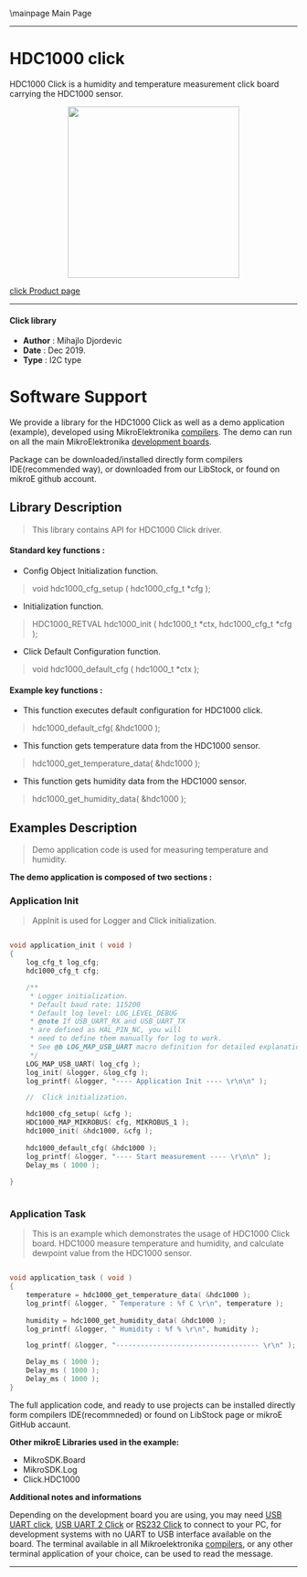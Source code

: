 \mainpage Main Page
 
 

---
# HDC1000 click

HDC1000 Click is a humidity and temperature measurement click board carrying the HDC1000 sensor. 

<p align="center">
  <img src="https://download.mikroe.com/images/click_for_ide/hdc1000_click.png" height=300px>
</p>

[click Product page](https://www.mikroe.com/hdc1000-click)

---


#### Click library 

- **Author**        : Mihajlo Djordevic
- **Date**          : Dec 2019.
- **Type**          : I2C type


# Software Support

We provide a library for the HDC1000 Click 
as well as a demo application (example), developed using MikroElektronika 
[compilers](https://shop.mikroe.com/compilers). 
The demo can run on all the main MikroElektronika [development boards](https://shop.mikroe.com/development-boards).

Package can be downloaded/installed directly form compilers IDE(recommended way), or downloaded from our LibStock, or found on mikroE github account. 

## Library Description

> This library contains API for HDC1000 Click driver.

#### Standard key functions :

- Config Object Initialization function.
> void hdc1000_cfg_setup ( hdc1000_cfg_t *cfg ); 
 
- Initialization function.
> HDC1000_RETVAL hdc1000_init ( hdc1000_t *ctx, hdc1000_cfg_t *cfg );

- Click Default Configuration function.
> void hdc1000_default_cfg ( hdc1000_t *ctx );

#### Example key functions :

- This function executes default configuration for HDC1000 click.
> hdc1000_default_cfg( &hdc1000 );
 
- This function gets temperature data from the HDC1000 sensor.
> hdc1000_get_temperature_data( &hdc1000 );

- This function gets humidity data from the HDC1000 sensor.
> hdc1000_get_humidity_data( &hdc1000 );

## Examples Description

>
> Demo application code is used for measuring temperature and humidity.
> 

**The demo application is composed of two sections :**

### Application Init 

>
> AppInit is used for Logger and Click initialization.
> 

```c

void application_init ( void )
{
    log_cfg_t log_cfg;
    hdc1000_cfg_t cfg;

    /** 
     * Logger initialization.
     * Default baud rate: 115200
     * Default log level: LOG_LEVEL_DEBUG
     * @note If USB_UART_RX and USB_UART_TX 
     * are defined as HAL_PIN_NC, you will 
     * need to define them manually for log to work. 
     * See @b LOG_MAP_USB_UART macro definition for detailed explanation.
     */
    LOG_MAP_USB_UART( log_cfg );
    log_init( &logger, &log_cfg );
    log_printf( &logger, "---- Application Init ---- \r\n\n" );

    //  Click initialization.

    hdc1000_cfg_setup( &cfg );
    HDC1000_MAP_MIKROBUS( cfg, MIKROBUS_1 );
    hdc1000_init( &hdc1000, &cfg );
    
    hdc1000_default_cfg( &hdc1000 );
    log_printf( &logger, "---- Start measurement ---- \r\n\n" );
    Delay_ms ( 1000 );
    
}
  
```

### Application Task

>
> This is an example which demonstrates the usage of HDC1000 Click board.
> HDC1000 measure temperature and humidity, and calculate dewpoint value from the HDC1000 sensor.
> 

```c

void application_task ( void )
{
    temperature = hdc1000_get_temperature_data( &hdc1000 );
    log_printf( &logger, " Temperature : %f C \r\n", temperature );
    
    humidity = hdc1000_get_humidity_data( &hdc1000 );
    log_printf( &logger, " Humidity : %f % \r\n", humidity );

    log_printf( &logger, "----------------------------------- \r\n" );

    Delay_ms ( 1000 );
    Delay_ms ( 1000 );
    Delay_ms ( 1000 );
}  

``` 

The full application code, and ready to use projects can be  installed directly form compilers IDE(recommneded) or found on LibStock page or mikroE GitHub accaunt.

**Other mikroE Libraries used in the example:** 

- MikroSDK.Board
- MikroSDK.Log
- Click.HDC1000

**Additional notes and informations**

Depending on the development board you are using, you may need 
[USB UART click](https://shop.mikroe.com/usb-uart-click), 
[USB UART 2 Click](https://shop.mikroe.com/usb-uart-2-click) or 
[RS232 Click](https://shop.mikroe.com/rs232-click) to connect to your PC, for 
development systems with no UART to USB interface available on the board. The 
terminal available in all Mikroelektronika 
[compilers](https://shop.mikroe.com/compilers), or any other terminal application 
of your choice, can be used to read the message.



---
